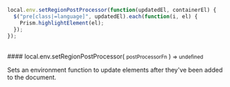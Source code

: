 ```javascript
local.env.setRegionPostProcessor(function(updatedEl, containerEl) {
  $("pre[class|=language]", updatedEl).each(function(i, el) {
    Prism.highlightElement(el);
  });
});
```

<br />
#### local.env.setRegionPostProcessor( <small>postProcessorFn</small> ) <small>=> undefined</small>

Sets an environment function to update elements after they've been added to the document.